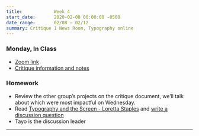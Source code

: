 ```yaml
---
title:            Week 4
start_date:       2020-02-08 00:00:00 -0500
date_range:       02/08 – 02/12
summary: Critique 1 News Room, Typography online
---
```


### Monday, In Class

- [Zoom link](https://zoom.us/j/7047994536?pwd=RThBZ0oyWHd5M2RZcmFNQUVwUFJHUT09)
- [Critique information and notes](https://paper.dropbox.com/doc/Critique-1-News-Room--BEwmzj_BWC0yHN_jHRDVkFvVAQ-LQJGH572UJgLFdNHg960N)

### Homework

- Review the other group&rsquo;s projects on the critique document, we&rsquo;ll talk about which were most impactful on Wednesday.
- Read [Typography and the Screen - Loretta Staples](http://ci17.nikasimovich.com/assets/readings/staples-typography.pdf) and [write a discussion question](https://paper.dropbox.com/doc/Penn-Art-of-Web-S21-Reading-Reflections--BEyMUDgRMov5E8YiFKBnWrOPAQ-S1JiF65jZGoyxtwx4EUPf)
- Tayo is the discussion leader


---